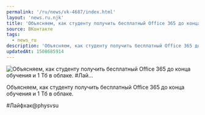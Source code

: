 ```yaml
---
permalink: '/ru/news/vk-4687/index.html'
layout: 'news.ru.njk'
title: 'Объясняем, как студенту получить бесплатный Office 365 до конца обучения и 1 Тб в облаке.  #Лай…'
source: ВКонтакте
tags:
  - news_ru
description: 'Объясняем, как студенту получить бесплатный Office 365 до конца обучения и 1 Тб в облаке.  #Лай…'
updatedAt: 1508685914
---
```

![Объясняем, как студенту получить бесплатный Office 365 до конца обучения и 1 Тб в облаке.  #Лай…](https://sun9-33.userapi.com/impf/c639620/v639620534/61438/dM0zQVFzp7E.jpg?size=1280x800&quality=96&sign=e41474fcac66f664eebbf9c4a3515479&c_uniq_tag=va23PFPEE2gBalh-lYIw4h5gl4P6rFpOs0kPJLhrgUI&type=album)

Объясняем, как студенту получить бесплатный Office 365 до конца обучения и 1 Тб в облаке.

#Лайфхак@physvsu
